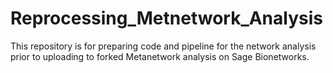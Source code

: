 # Reprocessing_Metnetwork_Analysis

This repository is for preparing code and pipeline for the network analysis prior to uploading to forked Metanetwork analysis on Sage Bionetworks.
